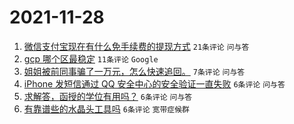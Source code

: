 # 2021-11-28

1. [微信支付宝现在有什么免手续费的提现方式](https://www.v2ex.com/t/818482) `21条评论` `问与答`
1. [gcp 哪个区最稳定](https://www.v2ex.com/t/818467) `11条评论` `Google`
1. [姐姐被前同事骗了一万元，怎么快速追回。](https://www.v2ex.com/t/818499) `7条评论` `问与答`
1. [iPhone 发短信通过 QQ 安全中心的安全验证一直失败](https://www.v2ex.com/t/818475) `6条评论` `问与答`
1. [求解答，函授的学位有用吗？](https://www.v2ex.com/t/818473) `6条评论` `问与答`
1. [有靠谱些的水晶头工具吗](https://www.v2ex.com/t/818472) `6条评论` `宽带症候群`
